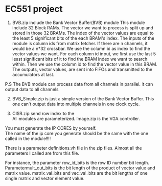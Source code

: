 # EC551 project
1.  BVB.zip include the Bank Vector Buffer(BVB) module
This module include 32 Block RAMs. The vector we want to process is split up and stored in those 32 BRAMs. The index of the vector values are equal to the least 5 significant bits of the each BRAM's index. The inputs of the module is column ids from matrix fetcher. If there are n channels, it would be a n*32 crossbar. We use the column id as index to find the vector values we want. For each column id input, we first use the last 5 least significant bits of it to find the BRAM index we want to search within. Then we use the column id to find the vector value in this BRAM. The outputs, vector values, are sent into FIFOs and transmitted to the accumulators at last.

P.S The BVB module can process data from all channels in parallel. It can output data to all channels  

2.  BVB_Simple.zip is just a simple version of the Bank Vector Buffer.
This one can't output data into multiple channels in one clock cycle. 

3.  CISR.zip send row index to the   
All modules are parameterized.
Image.zip is the VGA controller.


You must generate the IP CORES by yourself.  
The name of the ip core you generate should be the same with the one called in the module!!!!

There is a parameter definitions.vh file in the zip files. Almost all the parameters I called are from this file.

For instance, the parameter row_id_bits is the row ID number bit length.  Parametermult_out_bits is the bit length of the product of vector value and matrix value. matrix_val_bits and vec_val_bits are the bit lengths of one single matrix and vector element value.
